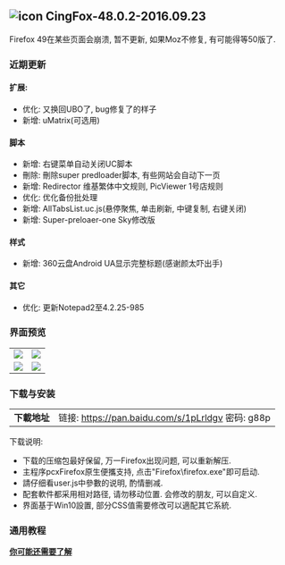 ## ![icon](../../img/icon.jpg) CingFox-48.0.2-2016.09.23

Firefox 49在某些页面会崩溃, 暂不更新, 如果Moz不修复, 有可能得等50版了.

### 近期更新
#### 扩展:
- 优化: 又换回UBO了, bug修复了的样子
- 新增: uMatrix(可选用)

#### 脚本
- 新增: 右键菜单自动关闭UC脚本
- 刪除: 刪除super predloader脚本, 有些网站会自动下一页
- 新增: Redirector 维基繁体中文规则, PicViewer 1号店规则
- 优化: 优化备份批处理
- 新增: AllTabsList.uc.js(悬停聚焦, 单击刷新, 中键复制, 右键关闭)
- 新增: Super-preloaer-one Sky修改版

#### 样式
- 新增: 360云盘Android UA显示完整标题(感谢颜太吓出手)

#### 其它
- 优化: 更新Notepad2至4.2.25-985

### 界面预览

| | |
| :-- | :-- |
| ![](../../img/48.0.1-2016.08.20/preview.jpg) | ![](../../img/48.0.1-2016.08.20/preview-2.jpg) |
| ![](../../img/48.0.1-2016.08.20/preview-3.jpg) | ![](../../img/48.0.1-2016.08.20/preview-4.jpg) |

### 下载与安装

| |  |
| :-- | :-- |
| **下載地址** | 链接: https://pan.baidu.com/s/1pLrldgv 密码: g88p |

下载说明:
- 下载的压缩包最好保留, 万一Firefox出现问题, 可以重新解压.
- 主程序pcxFirefox原生便攜支持, 点击"Firefox\firefox.exe"即可启动.
- 請仔细看user.js中參數的说明, 酌情删减.
- 配套軟件都采用相对路径, 请勿移动位置. 会修改的朋友, 可以自定义.
- 界面基于Win10設置, 部分CSS值需要修改可以適配其它系統.

### 通用教程

[**你可能还需要了解**](../..#你可能还需要了解)